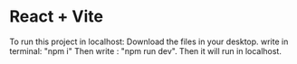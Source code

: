 # React + Vite

To run this project in localhost:
  Download the files in your desktop.
  write in terminal: "npm i"
  Then write : "npm run dev".
  Then it will run in localhost.
